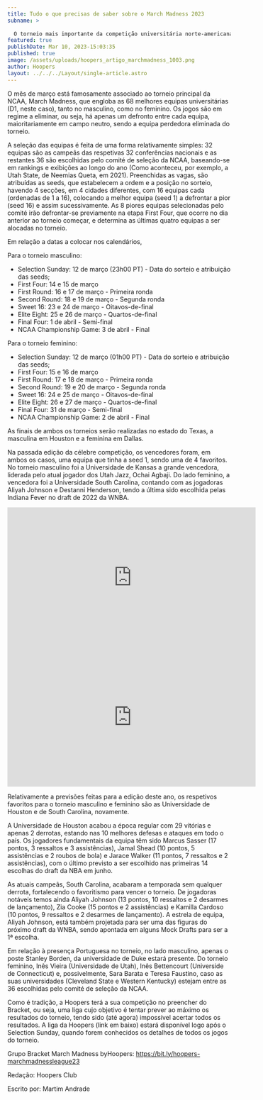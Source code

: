 ```yaml
---
title: Tudo o que precisas de saber sobre o March Madness 2023
subname: >
  
  O torneio mais importante da competição universitária norte-americana começa já na próxima semana e deixamos o essencial para acompanhares tudo!
featured: true
publishDate: Mar 10, 2023-15:03:35
published: true
image: /assets/uploads/hoopers_artigo_marchmadness_1003.png
author: Hoopers
layout: ../../../Layout/single-article.astro
---
```

<!--StartFragment-->

O mês de março está famosamente associado ao torneio principal da NCAA, March Madness, que engloba as 68 melhores equipas universitárias (D1, neste caso), tanto no masculino, como no feminino. Os jogos são em regime a eliminar, ou seja, há apenas um defronto entre cada equipa, maioritariamente em campo neutro, sendo a equipa perdedora eliminada do torneio.



A seleção das equipas é feita de uma forma relativamente simples: 32 equipas são as campeãs das respetivas 32 conferências nacionais e as restantes 36 são escolhidas pelo comité de seleção da NCAA, baseando-se em rankings e exibições ao longo do ano (Como aconteceu, por exemplo, a Utah State, de Neemias Queta, em 2021). Preenchidas as vagas, são atribuídas as seeds, que estabelecem a ordem e a posição no sorteio, havendo 4 secções, em 4 cidades diferentes, com 16 equipas cada (ordenadas de 1 a 16), colocando a melhor equipa (seed 1) a defrontar a pior (seed 16) e assim sucessivamente. As 8 piores equipas selecionadas pelo comité irão defrontar-se previamente na etapa First Four, que ocorre no dia anterior ao torneio começar, e determina as últimas quatro equipas a ser alocadas no torneio.



Em relação a datas a colocar nos calendários,



Para o torneio masculino:



* Selection Sunday: 12 de março (23h00 PT) - Data do sorteio e atribuição das seeds;
* First Four: 14 e 15 de março 
* First Round: 16 e 17 de março - Primeira ronda
* Second Round: 18 e 19 de março - Segunda ronda
* Sweet 16: 23 e 24 de março - Oitavos-de-final
* Elite Eight: 25 e 26 de março - Quartos-de-final
* Final Four: 1 de abril - Semi-final
* NCAA Championship Game: 3 de abril - Final



Para o torneio feminino:



* Selection Sunday: 12 de março (01h00 PT) - Data do sorteio e atribuição das seeds;
* First Four: 15 e 16 de março 
* First Round: 17 e 18 de março - Primeira ronda
* Second Round: 19 e 20 de março - Segunda ronda
* Sweet 16: 24 e 25 de março - Oitavos-de-final
* Elite Eight: 26 e 27 de março - Quartos-de-final
* Final Four: 31 de março - Semi-final
* NCAA Championship Game: 2 de abril - Final



As finais de ambos os torneios serão realizadas no estado do Texas, a masculina em Houston e a feminina em Dallas.



Na passada edição da célebre competição, os vencedores foram, em ambos os casos, uma equipa que tinha a seed 1, sendo uma de 4 favoritos. No torneio masculino foi a Universidade de Kansas a grande vencedora, liderada pelo atual jogador dos Utah Jazz, Ochai Agbaji. Do lado feminino, a vencedora foi a Universidade South Carolina, contando com as jogadoras Aliyah Johnson e Destanni Henderson, tendo a última sido escolhida pelas Indiana Fever no draft de 2022 da WNBA.



<iframe width="560" height="315" src="https://www.youtube.com/embed/mRlwNcnIddo" title="YouTube video player" frameborder="0" allow="accelerometer; autoplay; clipboard-write; encrypted-media; gyroscope; picture-in-picture; web-share" allowfullscreen></iframe>



<iframe width="560" height="315" src="https://www.youtube.com/embed/OdelZkQYDt4" title="YouTube video player" frameborder="0" allow="accelerometer; autoplay; clipboard-write; encrypted-media; gyroscope; picture-in-picture; web-share" allowfullscreen></iframe>



Relativamente a previsões feitas para a edição deste ano, os respetivos favoritos para o torneio masculino e feminino são as Universidade de Houston e de South Carolina, novamente.



A Universidade de Houston acabou a época regular com 29 vitórias e apenas 2 derrotas, estando nas 10 melhores defesas e ataques em todo o país. Os jogadores fundamentais da equipa têm sido Marcus Sasser (17 pontos, 3 ressaltos e 3 assistências), Jamal Shead (10 pontos, 5 assistências e 2 roubos de bola) e Jarace Walker (11 pontos, 7 ressaltos e 2 assistências), com o último previsto a ser escolhido nas primeiras 14 escolhas do draft da NBA em junho.



As atuais campeãs, South Carolina, acabaram a temporada sem qualquer derrota, fortalecendo o favoritismo para vencer o torneio. De jogadoras notáveis temos ainda Aliyah Johnson (13 pontos, 10 ressaltos e 2 desarmes de lançamento), Zia Cooke (15 pontos e 2 assistências) e Kamilla Cardoso (10 pontos, 9 ressaltos e 2 desarmes de lançamento). A estrela de equipa, Aliyah Johnson, está também projetada para ser uma das figuras do próximo draft da WNBA, sendo apontada em alguns Mock Drafts para ser a 1ª escolha.



Em relação à presença Portuguesa no torneio, no lado masculino, apenas o poste Stanley Borden, da universidade de Duke estará presente. Do torneio feminino, Inês Vieira (Universidade de Utah), Inês Bettencourt (Universide de Connecticut) e, possivelmente, Sara Barata e Teresa Faustino, caso as suas universidades (Cleveland State e Western Kentucky) estejam entre as 36 escolhidas pelo comité de seleção da NCAA. 



Como é tradição, a Hoopers terá a sua competição no preencher do Bracket, ou seja, uma liga cujo objetivo é tentar prever ao máximo os resultados do torneio, tendo sido (até agora) impossível acertar todos os resultados. A liga da Hoopers (link em baixo) estará disponível logo após o Selection Sunday, quando forem conhecidos os detalhes de todos os jogos do torneio.



Grupo Bracket March Madness byHoopers: <https://bit.ly/hoopers-marchmadnessleague23>



Redação: Hoopers Club



Escrito por: Martim Andrade



<!--EndFragment-->